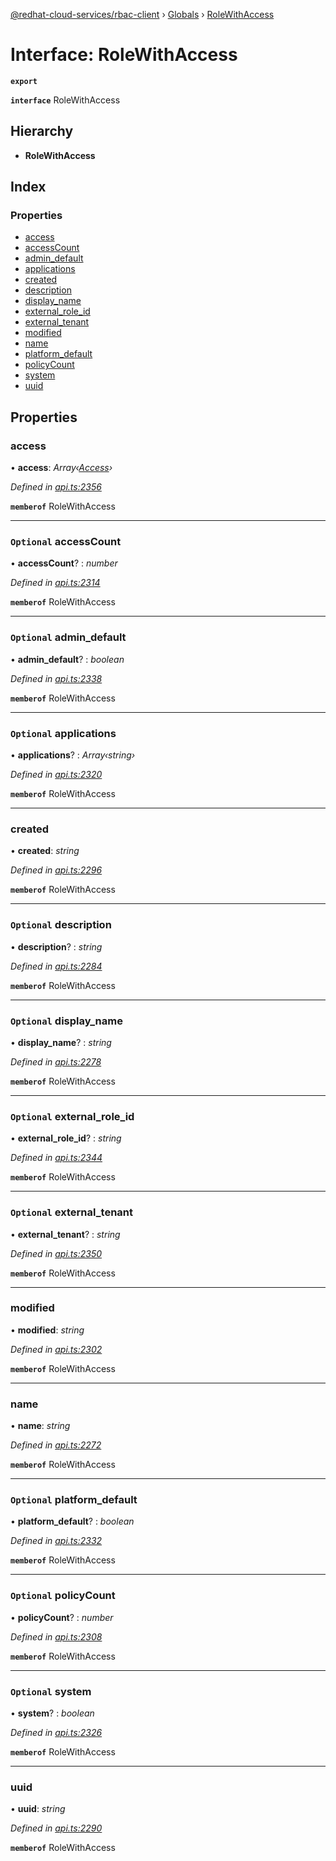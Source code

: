 [@redhat-cloud-services/rbac-client](../README.md) › [Globals](../globals.md) › [RoleWithAccess](rolewithaccess.md)

# Interface: RoleWithAccess

**`export`** 

**`interface`** RoleWithAccess

## Hierarchy

* **RoleWithAccess**

## Index

### Properties

* [access](rolewithaccess.md#access)
* [accessCount](rolewithaccess.md#optional-accesscount)
* [admin_default](rolewithaccess.md#optional-admin_default)
* [applications](rolewithaccess.md#optional-applications)
* [created](rolewithaccess.md#created)
* [description](rolewithaccess.md#optional-description)
* [display_name](rolewithaccess.md#optional-display_name)
* [external_role_id](rolewithaccess.md#optional-external_role_id)
* [external_tenant](rolewithaccess.md#optional-external_tenant)
* [modified](rolewithaccess.md#modified)
* [name](rolewithaccess.md#name)
* [platform_default](rolewithaccess.md#optional-platform_default)
* [policyCount](rolewithaccess.md#optional-policycount)
* [system](rolewithaccess.md#optional-system)
* [uuid](rolewithaccess.md#uuid)

## Properties

###  access

• **access**: *Array‹[Access](access.md)›*

*Defined in [api.ts:2356](https://github.com/RedHatInsights/javascript-clients/blob/master/packages/rbac/api.ts#L2356)*

**`memberof`** RoleWithAccess

___

### `Optional` accessCount

• **accessCount**? : *number*

*Defined in [api.ts:2314](https://github.com/RedHatInsights/javascript-clients/blob/master/packages/rbac/api.ts#L2314)*

**`memberof`** RoleWithAccess

___

### `Optional` admin_default

• **admin_default**? : *boolean*

*Defined in [api.ts:2338](https://github.com/RedHatInsights/javascript-clients/blob/master/packages/rbac/api.ts#L2338)*

**`memberof`** RoleWithAccess

___

### `Optional` applications

• **applications**? : *Array‹string›*

*Defined in [api.ts:2320](https://github.com/RedHatInsights/javascript-clients/blob/master/packages/rbac/api.ts#L2320)*

**`memberof`** RoleWithAccess

___

###  created

• **created**: *string*

*Defined in [api.ts:2296](https://github.com/RedHatInsights/javascript-clients/blob/master/packages/rbac/api.ts#L2296)*

**`memberof`** RoleWithAccess

___

### `Optional` description

• **description**? : *string*

*Defined in [api.ts:2284](https://github.com/RedHatInsights/javascript-clients/blob/master/packages/rbac/api.ts#L2284)*

**`memberof`** RoleWithAccess

___

### `Optional` display_name

• **display_name**? : *string*

*Defined in [api.ts:2278](https://github.com/RedHatInsights/javascript-clients/blob/master/packages/rbac/api.ts#L2278)*

**`memberof`** RoleWithAccess

___

### `Optional` external_role_id

• **external_role_id**? : *string*

*Defined in [api.ts:2344](https://github.com/RedHatInsights/javascript-clients/blob/master/packages/rbac/api.ts#L2344)*

**`memberof`** RoleWithAccess

___

### `Optional` external_tenant

• **external_tenant**? : *string*

*Defined in [api.ts:2350](https://github.com/RedHatInsights/javascript-clients/blob/master/packages/rbac/api.ts#L2350)*

**`memberof`** RoleWithAccess

___

###  modified

• **modified**: *string*

*Defined in [api.ts:2302](https://github.com/RedHatInsights/javascript-clients/blob/master/packages/rbac/api.ts#L2302)*

**`memberof`** RoleWithAccess

___

###  name

• **name**: *string*

*Defined in [api.ts:2272](https://github.com/RedHatInsights/javascript-clients/blob/master/packages/rbac/api.ts#L2272)*

**`memberof`** RoleWithAccess

___

### `Optional` platform_default

• **platform_default**? : *boolean*

*Defined in [api.ts:2332](https://github.com/RedHatInsights/javascript-clients/blob/master/packages/rbac/api.ts#L2332)*

**`memberof`** RoleWithAccess

___

### `Optional` policyCount

• **policyCount**? : *number*

*Defined in [api.ts:2308](https://github.com/RedHatInsights/javascript-clients/blob/master/packages/rbac/api.ts#L2308)*

**`memberof`** RoleWithAccess

___

### `Optional` system

• **system**? : *boolean*

*Defined in [api.ts:2326](https://github.com/RedHatInsights/javascript-clients/blob/master/packages/rbac/api.ts#L2326)*

**`memberof`** RoleWithAccess

___

###  uuid

• **uuid**: *string*

*Defined in [api.ts:2290](https://github.com/RedHatInsights/javascript-clients/blob/master/packages/rbac/api.ts#L2290)*

**`memberof`** RoleWithAccess
